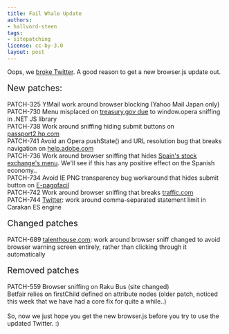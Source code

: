 ```yaml
---
title: Fail Whale Update
authors:
- hallvord-steen
tags:
- sitepatching
license: cc-by-3.0
layout: post
---
```

Oops, we <a href="/hallvors/blog/2012/07/17/twitter-crashes-itself-with-commas" target="_blank">broke Twitter</a>. A good reason to get a new browser.js update out. <br/><br/><span style="font-size: 140%">New patches:</span><br/><br/>PATCH-325     Y!Mail work around browser blocking (Yahoo Mail Japan only)<br/>PATCH-730     Menu misplaced on <a href="http://www.treasury.gov" target="_blank">treasury.gov due</a> to window.opera sniffing in .NET JS library<br/>PATCH-738      Work around sniffing hiding submit buttons on <a href="http://passport2.hp.com" target="_blank">passport2.hp.com</a> <br/>PATCH-741     Avoid an Opera pushState() and URL resolution bug that breaks navigation on <a href="http://help.adobe.com" target="_blank">help.adobe.com</a><br/> PATCH-736 Work around browser sniffing that hides <a href="http://www.bolsomadrid.es" target="_blank">Spain&#39;s stock exchange&#39;s menu</a>. We&#39;ll see if this has any positive effect on the Spanish economy..<br/> PATCH-734 Avoid IE PNG transparency bug workaround that hides submit button on <a href="http://www.e-pagofacil.com/espanol/site/compras_internet.php" target="_blank">E-pagofacil</a><br/> PATCH-742 Work around browser sniffing that breaks <a href="http://www.traffic.com" target="_blank">traffic.com</a> <br/> PATCH-744 <a href="http://www.twitter.com" target="_blank">Twitter</a>: work around comma-separated statement limit in Carakan ES engine <br/> <br/><span style="font-size: 140%">Changed patches</span><br/><br/> PATCH-689 <a href="http://www.talenthouse.com" target="_blank">talenthouse.com</a>: work around browser sniff changed to avoid browser warning screen entirely, rather than clicking through it automatically<br/><br/><span style="font-size: 140%">Removed patches</span><br/><br/>PATCH-559 Browser sniffing on Raku Bus (site changed)<br/>Betfair relies on firstChild defined on attribute nodes (older patch, noticed this week that we have had a core fix for quite a while..)<br/><br/>So, now we just hope you get the new browser.js before you try to use the updated Twitter. :)
